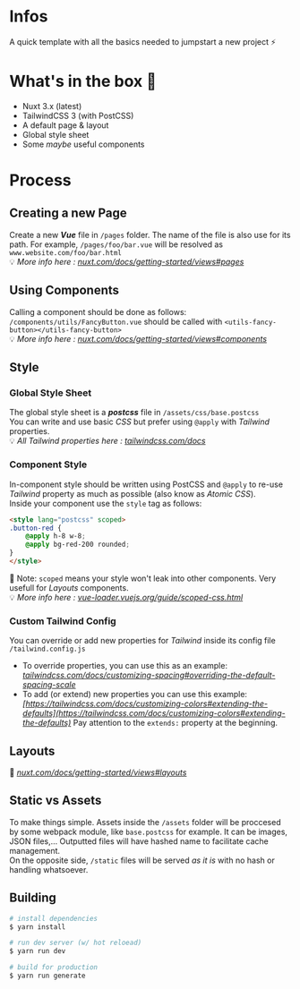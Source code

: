 # Infos

A quick template with all the basics needed to jumpstart a new project ⚡

# What's in the box 🎁

- Nuxt 3.x (latest)
- TailwindCSS 3 (with PostCSS)
- A default page & layout
- Global style sheet
- Some *maybe* useful components

# Process

## Creating a new Page
Create a new ***Vue*** file in `/pages` folder. The name of the file is also use for its path. For example, `/pages/foo/bar.vue` will be resolved as `www.website.com/foo/bar.html`
<br>
💡 *More info here : [nuxt.com/docs/getting-started/views#pages](https://nuxt.com/docs/getting-started/views#pages)*

## Using Components
Calling a component should be done as follows:
<br>
`/components/utils/FancyButton.vue` should be called with `<utils-fancy-button></utils-fancy-button>`
<br>
💡 *More info here : [nuxt.com/docs/getting-started/views#components](https://nuxt.com/docs/getting-started/views#components)*

## Style
### Global Style Sheet
The global style sheet is a ***postcss*** file in `/assets/css/base.postcss`
<br>
You can write and use basic *CSS* but prefer using `@apply` with *Tailwind* properties.
<br>
💡 *All Tailwind properties here : [tailwindcss.com/docs](https://tailwindcss.com/docs)*

### Component Style
In-component style should be written using PostCSS and `@apply` to re-use *Tailwind* property as much as possible (also know as *Atomic CSS*).
<br>
Inside your component use the `style` tag as follows:
``` html
<style lang="postcss" scoped>
.button-red {
    @apply h-8 w-8;
    @apply bg-red-200 rounded;
}
</style>
```
📝 Note: `scoped` means your style won't leak into other components. Very usefull for *Layouts* components.
<br>
💡 *More info here : [vue-loader.vuejs.org/guide/scoped-css.html](https://vue-loader.vuejs.org/guide/scoped-css.html)*

### Custom Tailwind Config
You can override or add new properties for *Tailwind* inside its config file `/tailwind.config.js`
- To override properties, you can use this as an example: *[tailwindcss.com/docs/customizing-spacing#overriding-the-default-spacing-scale](https://tailwindcss.com/docs/customizing-spacing#overriding-the-default-spacing-scale)*
- To add (or extend) new properties you can use this example: *[https://tailwindcss.com/docs/customizing-colors#extending-the-defaults](https://tailwindcss.com/docs/customizing-colors#extending-the-defaults)* Pay attention to the `extends:` property at the beginning.

## Layouts
💨 *[nuxt.com/docs/getting-started/views#layouts](https://nuxt.com/docs/getting-started/views#layouts)*

## Static vs Assets
To make things simple. Assets inside the `/assets` folder will be proccesed by some webpack module, like `base.postcss` for example. It can be images, JSON files,... Outputted files will have hashed name to facilitate cache management.
<br>
On the opposite side, `/static` files will be served *as it is* with no hash or handling whatsoever.

## Building
```bash
# install dependencies
$ yarn install

# run dev server (w/ hot reloead)
$ yarn run dev

# build for production
$ yarn run generate
```